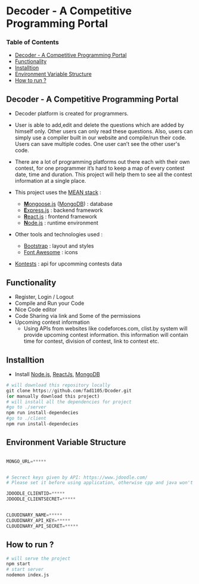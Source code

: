 # Decoder - A Competitive Programming Portal

### Table of Contents
- [Decoder - A Competitive Programming Portal](#decoder---a-competitive-programming-portal)
- [Functionality](#functionality)
- [Installtion](#installtion)
- [Environment Variable Structure](#environment-variable-structure)
- [How to run ?](#how-to-run-)

## Decoder - A Competitive Programming Portal
- Decoder platform is created for programmers.

- User is able to add,edit and delete the questions which are added by himself only. Other users can only read these questions. Also, users can simply use a compiler built in our website and compile/run their code. Users can save multiple codes. One user can’t see the other user's code.

- There are a lot of programming platforms out there each with their own contest, for one programmer it’s hard to keep a map of every contest date, time and duration. This project will help them to see all the contest information at a single place.


* This project uses the [MEAN stack](https://en.wikipedia.org/wiki/MEAN_(software_bundle)) :
  * [**M**ongoose.js](http://www.mongoosejs.com) ([MongoDB](https://www.mongodb.com)) : database
  * [**E**xpress.js](http://expressjs.com) : backend framework
  * [**R**eact.js](https://reactjs.org/) : frontend framework
  * [**N**ode.js](https://nodejs.org) : runtime environment

* Other tools and technologies used :
  * [Bootstrap](http://www.getbootstrap.com) : layout and styles
  * [Font Awesome](http://fontawesome.com) : icons
<!--   * [Ace Editor](https://ace.c9.io/) : code editor -->
  * [Kontests](https://www.kontests.net/) : api for upcomming contests data

## Functionality
  - Register, Login / Logout
  - Compile and Run your Code
  - Nice Code editor
  - Code Sharing via link and Some of the permissions
  - Upcoming contest information
    - Using APIs from websites like codeforces.com, clist.by system will provide upcoming contest information. this information will contain time for contest, division of contest, link to contest etc. 
<!--   - Stress Testing
    - Stress testing is useful to find test cases on which user's code fails.
    - User will have to provide brute force code (always generates the correct output for test cases)
    - Efficient solution created by user ( code which may fail on some test case)
    - random test case generator file
 -->
## Installtion
- Install [Node.js](https://nodejs.org/en/), [ReactJs](https://reactjs.org/docs/getting-started.html), [MongoDB](https://www.mongodb.com/)
```python
# will download this repository locally
git clone https://github.com/fad1105/Dcoder.git
(or manually download this project)
# will install all the dependencies for project
#go to ./server
npm run install-dependecies
#go to ./client
npm run install-dependecies
```

## Environment Variable Structure
```python

MONGO_URL=*****


# Secrect keys given by API: https://www.jdoodle.com/
# Please set it before using application, otherwise cpp and java won't work

JDOODLE_CLIENTID=*****
JDOODLE_CLIENTSECRET=*****


CLOUDINARY_NAME=*****
CLOUDINARY_API_KEY=*****
CLOUDINARY_API_SECRET=*****

```

## How to run ?
```python
# will serve the project
npm start
# start server
nodemon index.js
```

<!-- ## Screenshots -->
<!-- - Screenshots are here :) -->
  <!-- ![Decoder](assets/screenshots/decoder.gif) -->
